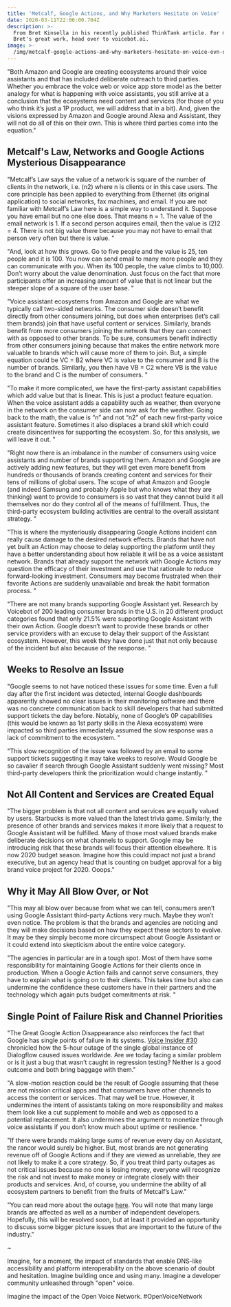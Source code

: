 ```yaml
---
title: 'Metcalf, Google Actions, and Why Marketers Hesitate on Voice'
date: 2020-03-11T22:06:00.704Z
description: >-
  From Bret Kinsella in his recently published ThinkTank article. For more of
  Bret's great work, head over to voicebot.ai.
image: >-
  /img/metcalf-google-actions-and-why-marketers-hesitate-on-voice-ovn-open-voice-network-blog.png
---
```

"Both Amazon and Google are creating ecosystems around their voice assistants and that has included deliberate outreach to third parties. Whether you embrace the voice web or voice app store model as the better analogy for what is happening with voice assistants, you still arrive at a conclusion that the ecosystems need content and services (for those of you who think it’s just a 1P product, we will address that in a bit). And, given the visions expressed by Amazon and Google around Alexa and Assistant, they will not do all of this on their own. This is where third parties come into the equation."

## Metcalf's Law, Networks and Google Actions Mysterious Disappearance

"Metcalf’s Law says the value of a network is square of the number of clients in the network, i.e. (n2) where n is clients or in this case users. The core principle has been applied to everything from Ethernet (its original application) to social networks, fax machines, and email. If you are not familiar with Metcalf’s Law here is a simple way to understand it. Suppose you have email but no one else does. That means n = 1. The value of the email network is 1. If a second person acquires email, then the value is (2)2 = 4. There is not big value there because you may not have to email that person very often but there is value.
"

"And, look at how this grows. Go to five people and the value is 25, ten people and it is 100. You now can send email to many more people and they can communicate with you. When its 100 people, the value climbs to 10,000. Don’t worry about the value denomination. Just focus on the fact that more participants offer an increasing amount of value that is not linear but the steeper slope of a square of the user base.
"

"Voice assistant ecosystems from Amazon and Google are what we typically call two-sided networks. The consumer side doesn’t benefit directly from other consumers joining, but does when enterprises (let’s call them brands) join that have useful content or services. Similarly, brands benefit from more consumers joining the network that they can connect with as opposed to other brands. To be sure, consumers benefit indirectly from other consumers joining because that makes the entire network more valuable to brands which will cause more of them to join. But, a simple equation could be VC = B2 where VC is value to the consumer and B is the number of brands. Similarly, you then have VB = C2 where VB is the value to the brand and C is the number of consumers.
"

"To make it more complicated, we have the first-party assistant capabilities which add value but that is linear. This is just a product feature equation. When the voice assistant adds a capability such as weather, then everyone in the network on the consumer side can now ask for the weather. Going back to the math, the value is “n” and not “n2” of each new first-party voice assistant feature. Sometimes it also displaces a brand skill which could create disincentives for supporting the ecosystem. So, for this analysis, we will leave it out.
"

"Right now there is an imbalance in the number of consumers using voice assistants and number of brands supporting them. Amazon and Google are actively adding new features, but they will get even more benefit from hundreds or thousands of brands creating content and services for their tens of millions of global users. The scope of what Amazon and Google (and indeed Samsung and probably Apple but who knows what they are thinking) want to provide to consumers is so vast that they cannot build it all themselves nor do they control all of the means of fulfillment. Thus, the third-party ecosystem building activities are central to the overall assistant strategy.
"

"This is where the mysteriously disappearing Google Actions incident can really cause damage to the desired network effects. Brands that have not yet built an Action may choose to delay supporting the platform until they have a better understanding about how reliable it will be as a voice assistant network. Brands that already support the network with Google Actions may question the efficacy of their investment and use that rationale to reduce forward-looking investment. Consumers may become frustrated when their favorite Actions are suddenly unavailable and break the habit formation process.
"

"There are not many brands supporting Google Assistant yet. Research by Voicebot of 200 leading consumer brands in the U.S. in 20 different product categories found that only 21.5% were supporting Google Assistant with their own Action. Google doesn’t want to provide these brands or other service providers with an excuse to delay their support of the Assistant ecosystem. However, this week they have done just that not only because of the incident but also because of the response.
"

## Weeks to Resolve an Issue

"Google seems to not have noticed these issues for some time. Even a full day after the first incident was detected, internal Google dashboards apparently showed no clear issues in their monitoring software and there was no concrete communication back to skill developers that had submitted support tickets the day before. Notably, none of Google’s 0P capabilities (this would be known as 1st party skills in the Alexa ecosystem) were impacted so third parties immediately assumed the slow response was a lack of commitment to the ecosystem.
"

"This slow recognition of the issue was followed by an email to some support tickets suggesting it may take weeks to resolve. Would Google be so cavalier if search through Google Assistant suddenly went missing? Most third-party developers think the prioritization would change instantly.
"

## Not All Content and Services are Created Equal

"The bigger problem is that not all content and services are equally valued by users. Starbucks is more valued than the latest trivia game. Similarly, the presence of other brands and services makes it more likely that a request to Google Assistant will be fulfilled. Many of those most valued brands make deliberate decisions on what channels to support. Google may be introducing risk that these brands will focus their attention elsewhere. It is now 2020 budget season. Imagine how this could impact not just a brand executive, but an agency head that is counting on budget approval for a big brand voice project for 2020. Ooops."

## Why it May All Blow Over, or Not

"This may all blow over because from what we can tell, consumers aren’t using Google Assistant third-party Actions very much. Maybe they won’t even notice. The problem is that the brands and agencies are noticing and they will make decisions based on how they expect these sectors to evolve. It may be they simply become more circumspect about Google Assistant or it could extend into skepticism about the entire voice category.

"The agencies in particular are in a tough spot. Most of them have some responsibility for maintaining Google Actions for their clients once in production. When a Google Action fails and cannot serve consumers, they have to explain what is going on to their clients. This takes time but also can undermine the confidence these customers have in their partners and the technology which again puts budget commitments at risk.
"

## Single Point of Failure Risk and Channel Priorities

"The Great Google Action Disappearance also reinforces the fact that Google has single points of failure in its systems. [Voice Insider #30](https://email.mailgun.patreon.com/c/eJxNkE1v2zAMhn-NfRFs6MOyrIMPSboWxYBiQIddC1qiE3W2ZEjMgv37OellAAESL78e0o_IdWeHmqD8_gh-xF70nev7xuLQN52SppkMt81ghRMopJol1mGUXFjBxSCFtIq3ohWnwZrnA--P_CTl8VB1fIWwnK-x3YAypti6tNaE67YA4UeEFceYKMx_I962VKj-AzlApNGlSDkt9TJeiLZSqUMln3e73W7_z9qVe1vZvdRKWKN1fRfuVyg-9LobdJ3HT1coRBTW6p3pfId6kFzGzmjrQPVeGQ298gDCSQBtDcyTNLqegNzl8RSF3mg0jfJ8aLpOu2aYnWvAWT-byavZdXW5Tp_oaDxmJPY9xILLAgyiZ79ScDglaiGwOyF6Vkn584LsJSMQe0npvCA7OAopsqdQYNsQMkSHj37aK1_XDRyxPf8tEuYth4Ls_bptKRObU_5aUskT-7FcC3tPK7I3vLG3PYhuf_k1I2u-qthrLMFj3ilUz3eUfzLupwQ) chronicled how the 5-hour outage of the single global instance of Dialogflow caused issues worldwide. Are we today facing a similar problem or is it just a bug that wasn’t caught in regression testing? Neither is a good outcome and both bring baggage with them."

"A slow-motion reaction could be the result of Google assuming that these are not mission critical apps and that consumers have other channels to access the content or services. That may well be true. However, it undermines the intent of assistants taking on more responsibility and makes them look like a cut supplement to mobile and web as opposed to a potential replacement. It also undermines the argument to monetize through voice assistants if you don’t know much about uptime or resilience.
"

"If there were brands making large sums of revenue every day on Assistant, the rancor would surely be higher. But, most brands are not generating revenue off of Google Actions and if they are viewed as unreliable, they are not likely to make it a core strategy. So, if you treat third party outages as not critical issues because no one is losing money, everyone will recognize the risk and not invest to make money or integrate closely with their products and services. And, of course, you undermine the ability of all ecosystem partners to benefit from the fruits of Metcalf’s Law."

"You can read more about the outage [here](https://email.mailgun.patreon.com/c/eJxFkttuGyEQhp_Ge4PGAvbEXuyFnTZRVCmqlKq3EQuzNgkLK2Ad-e07dlpVQsNpTv8HdkTeNoOqis4fb86O2ImuMV0HA6oOmlr2MPV8ADUII1DIepZYuVFyMQgulBRyqPle7MWDGvrHA--O_EHK42HX8EU7f9rCftUlYQx7E5eq4LJ6XfAt6AXHEIubrwE_15hLddHJ6VBGE0NJ0Vd-PJey5l192MlHGpfoDE6x7LWj3a0DmgS_GUWmnOOWdbAZ4gynGE8eQZviYsiwXHPB5MjBX8G6rNcVdUILc4oLxOBdQDpPaEpMV6AsQNcQIvgYTphAX0iMnijl38xZXzO4AiZu3kLRHwifiB8ZSoSEOfoLUk_VTdgNa81V1zaqrdL4bnKhcmIYWoJ0ulG6ozmPUnPFrW3qedKqmSYx1BQ0tzPOQvGuryZdzPn-SjXavsUeassVNE1rQM3GkN7Bzv1k69k0Vd6mdxI0HhMW9sOFjN5rRtrY7_8k2a1DtGwn5a8zsqeEurCnu0Z2uNNj3_7x0sHgPb6Q5_OyEl1G998DsV2Ty8het3WNqbA5pq8iO_nAfvots9e4IHvBT_ZCi2DoD2wJGXx5seeQncVEXdQdPaj8A8fL3K8). You will note that many large brands are affected as well as a number of independent developers. Hopefully, this will be resolved soon, but at least it provided an opportunity to discuss some bigger picture issues that are important to the future of the industry."

~

Imagine, for a moment, the impact of standards that enable DNS-like accessibility and platform interoperability on the above scenario of doubt and hesitation. Imagine building once and using many. Imagine a developer community unleashed through "open" voice.

Imagine the impact of the Open Voice Network. #OpenVoiceNetwork

